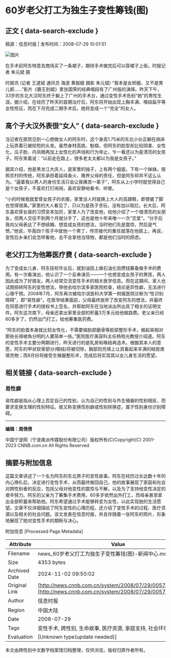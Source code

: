 # 60岁老父打工为独生子变性筹钱(图)

## 正文 { data-search-exclude }


稿源：信息时报  |  发布时间：2008-07-29 10:01:51

![图片](http://www.cnnb.com.cn/pic/0/00/56/71/567106_167860.jpg)

在手术前阿东特意去商场买了一条裙子，期待手术做完后可以穿裙子上街。时报记者 朱元斌 摄

时报讯 (记者 王道斌 通讯员 海波 黄振娥 摄影 朱元斌) “我本是女娇娥，又不是男儿郎……”影片《霸王别姬》里张国荣的经典唱段有了广州版的演绎。昨天下午，33岁的东北大汉阿东终于躺上了广州的手术台，通过变性手术告别“她”的男性生涯。据介绍，在经历了昨天的首期治疗后，阿东将开始出现上胸丰满、喉结扁平等女性性征，而在下月完成二期手术后，她将变成一个“完全”的女人。

## **高个子大汉外表很“女人”** { data-search-exclude }

当记者在医院见到一心想做女人的阿东时，这个身高1.75米的东北小伙正躺在病床上玩弄着已被绞短的头发。虽然身材高挑、魁梧，但阿东的脸型却比较阴柔、女性化，瓜子脸、丹凤眼再加上女性化的声线和行为举止，乍一看还以为是漂亮的女孩子。阿东笑着说：“以前走在路上，很多老太太都以为我是女孩子。”

据其介绍，他是黑龙江大庆人，是家里的独子，上有两个姐姐，下有一个妹妹。按照农村的传统，阿东承担着延续香火、赡养父母的责任，但是阿东却并不这么认为。“逼着我以男人的身份生活只会让我痛苦一辈子”，阿东从上小学时就觉得自己是个女孩子，不喜欢打打闹闹，喜欢安静地看书、听歌。

“小的时候我就爱穿女孩子的衣服，家里没人时就换上大人的高跟鞋，即使崴了脚也觉得很美。”家里的大人看见了，只以为是孩子贪玩，没有加以阻拦。长大后，阿东喜欢穿女装的习惯变本加厉，家里人为了改变他，给他介绍了一个很漂亮的女朋友，但两人交往不到两个月就分手了，这也是他十年来唯一一次“恋爱”。“分手后我向父母表达了不想结婚、想变成女孩的想法，当时他们先是震惊，然后是气愤。”他说，毕竟四个孩子中就他一个男丁，传宗接代的重任就落在他肩上，再说，变性后乡亲们会怎样看他，会不会拿他当怪物，都是他们当时的顾虑。

## **老父打工为他筹医疗费** { data-search-exclude }

为了变成女儿身，阿东技校毕业后，就到油田上做石油化验攒钱筹备做手术的费用。有一次看演出，他认识了一个反串演员——一个也想变成女孩子的男孩，两人因此成为了好朋友。两人经常交流变性手术的相关医学信息。而在这期间，家人也试图扭转阿东的变性想法，带他去哈尔滨多家医院检查，结论是异性癖，无法进行心理干预。2008年7月，阿东再次被哈尔滨医科大学第一附属医院诊断为“性识别障碍”，即“易性癖”。在医学结果面前，父母最终放弃了改变阿东的想法，并最终在同意进行手术的授权书上签名，并帮助阿东在当地派出所出具了相关的证明文件。阿东这次南下，母亲还拿出家里全部的积蓄3万多元给他做路费。老父亲已经60多岁了，仍然出门打工，给他筹集医药费。

“阿东的脸蛋本身就比较女性化，不需要做脸部磨骨等脸部整形手术，做起来相对那些长得棱角分明的人要简单一些。”医院医疗美容科主任杨晓光教授介绍道。阿东的变性手术主要分两期进行，昨天进行的是乳房和喉结再造术。根据其本人的意愿，阿东的甲状软骨部分(喉结)将被切除，胸部则充填上让其看起来丰满的硅胶类填充物；而8月份将接受生殖器整形术，完成后将实现其以女儿身生活的愿望。

## **相关链接** { data-search-exclude }

### **易性癖**

易性癖是指从心理上否定自己的性别，认为自己的性别与外生殖器的性别相反，而要求变换生理的性别特征。故又称变换性别癖或性别转换症，属于性别身份识别障碍。

---

**编辑：周倩倩**

中国宁波网（宁波甬派传媒股份有限公司）版权所有(C)Copyright(C) 2001-2023 CNNB.com.cn All Rights Reserved

## 摘要与附加信息

<!-- tcd_abstract -->
这篇文章讲述了一个名为阿东的东北男子的变性故事。阿东在经历过长达数十年的内心挣扎后，决定进行变性手术，从而最终做回自己。他的故事展现了家庭和社会对跨性别者的反应，包括父母对他变性的震惊与不解，以及为了支持他变性决定的艰辛努力。阿东的父亲为了筹集手术费用，60多岁依然出外打工，而母亲甚至拿出全部积蓄来帮助他。阿东希望通过手术能够转变为女性，以此实现她的生活愿望。文章不仅详细描绘了阿东变性的心理历程，还介绍了变性手术的过程、医疗资源以及相关的社会问题。该文发表在信息时报，并且伴随着一张阿东的照片，形象地展现了她对变性手术的期盼与决心。
<!-- tcd_abstract_end -->

附加信息 [Processed Page Metadata]

| Attribute       | Value                                  |
|-----------------|----------------------------------------|
| Filename        | news_60岁老父打工为独生子变性筹钱(图)-新闻中心.md                             |
| Size            | 4353 bytes                           |
| Archived Date   | 2024-11-02 09:50:02                             |
| Original Link   | [http://news.cnnb.com.cn/system/2008/07/29/005700224.shtml](http://news.cnnb.com.cn/system/2008/07/29/005700224.shtml)                       |
| Author          | 信息时报                               |
| Region          | 中国大陆                               |
| Date            | 2008-07-29                                 |
| Tags            | 变性手术, 跨性别, 生命故事, 医疗资源, 家庭支持, 社会环境                                 |
| Evaluation            | [Unknown type(update needed)]                                 |
<!-- tcd_table_end -->

本文由跨性别中文数字档案馆归档整理，仅供浏览。版权归原作者所有。
